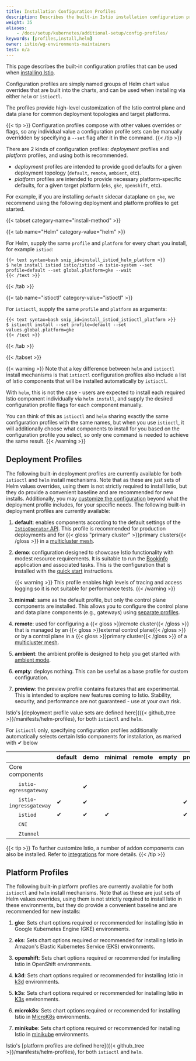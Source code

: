 ```yaml
---
title: Installation Configuration Profiles
description: Describes the built-in Istio installation configuration profiles.
weight: 35
aliases:
    - /docs/setup/kubernetes/additional-setup/config-profiles/
keywords: [profiles,install,helm]
owner: istio/wg-environments-maintainers
test: n/a
---
```


This page describes the built-in configuration profiles that can be used when
[installing Istio](/docs/setup/install).

Configuration profiles are simply named groups of Helm chart value overrides that are built into the charts,
and can be used when installing via either `helm` or `istioctl`.

The profiles provide high-level customization of the Istio control plane and data plane for common deployment topologies and target platforms.

{{< tip >}}
Configuration profiles compose with other values overrides or flags, so any individual value a configuration profile sets can be manually overridden by specifying a `--set` flag after it in the command.
{{< /tip >}}

There are 2 kinds of configuration profiles: _deployment_ profiles and _platform_ profiles, and using both is recommended.

- _deployment_ profiles are intended to provide good defaults for a given deployment topology (`default`, `remote`, `ambient`, etc).
- _platform_ profiles are intended to provide necessary platform-specific defaults, for a given target platform (`eks`, `gke`, `openshift`, etc).

For example, if you are installing `default` sidecar dataplane on `gke`, we recommend using the following deployment and platform profiles to get started.

{{< tabset category-name="install-method" >}}

{{< tab name="Helm" category-value="helm" >}}

For Helm, supply the same `profile` and `platform` for every chart you install, for example `istiod`:

    {{< text syntax=bash snip_id=install_istiod_helm_platform >}}
    $ helm install istiod istio/istiod -n istio-system --set profile=default --set global.platform=gke --wait
    {{< /text >}}

{{< /tab >}}

{{< tab name="istioctl" category-value="istioctl" >}}

For `istioctl`, supply the same `profile` and `platform` as arguments:

    {{< text syntax=bash snip_id=install_istiod_istioctl_platform >}}
    $ istioctl install --set profile=default --set values.global.platform=gke
    {{< /text >}}

{{< /tab >}}

{{< /tabset >}}

{{< warning >}}
Note that a key difference between `helm` and `istioctl` install mechanisms is that `istioctl` configuration profiles also include a list of Istio components that will be installed automatically by `istioctl`.

With `helm`, this is not the case - users are expected to install each required Istio component individually via `helm install`, and supply the desired configuration profile flags for each component manually.

You can think of this as `istioctl` and `helm` sharing exactly the same configuration profiles with the same names, but when you use `istioctl`, it will additionally choose what components to install for you based on the configuration profile you select, so only one command is needed to achieve the same result.
{{< /warning >}}

## Deployment Profiles

The following built-in deployment profiles are currently available for both `istioctl` and `helm` install mechanisms. Note that as these are just sets of Helm values overrides, using them is not strictly required to install Istio, but they do provide a convenient baseline and are recommended for new installs. Additionally, you may [customize the configuration](/docs/setup/additional-setup/customize-installation/)
beyond what the deployment profile includes, for your specific needs. The following built-in deployment profiles are currently available:

1. **default**: enables components according to the default settings of the
    [`IstioOperator` API](/docs/reference/config/istio.operator.v1alpha1/).
    This profile is recommended for production deployments and for
    {{< gloss "primary cluster" >}}primary clusters{{< /gloss >}} in a
    [multicluster mesh](/docs/ops/deployment/deployment-models/#multiple-clusters).

1. **demo**: configuration designed to showcase Istio functionality with modest resource requirements.
    It is suitable to run the [Bookinfo](/docs/examples/bookinfo/) application and associated tasks.
    This is the configuration that is installed with the [quick start](/docs/setup/getting-started/) instructions.

    {{< warning >}}
    This profile enables high levels of tracing and access logging so it is not suitable for performance tests.
    {{< /warning >}}

1. **minimal**: same as the default profile, but only the control plane components are installed.
    This allows you to configure the control plane and data plane components (e.g., gateways) using [separate profiles](/docs/setup/additional-setup/gateway/#deploying-a-gateway).

1. **remote**: used for configuring a {{< gloss >}}remote cluster{{< /gloss >}} that is managed by an
    {{< gloss >}}external control plane{{< /gloss >}} or by a control plane in a {{< gloss >}}primary cluster{{< /gloss >}}
    of a [multicluster mesh](/docs/ops/deployment/deployment-models/#multiple-clusters).

1. **ambient**: the ambient profile is designed to help you get started with [ambient mode](/docs/ambient).

1. **empty**: deploys nothing. This can be useful as a base profile for custom configuration.

1. **preview**: the preview profile contains features that are experimental. This is intended to explore new features
                coming to Istio. Stability, security, and performance are not guaranteed - use at your own risk.

Istio's [deployment profile value sets are defined here]({{< github_tree >}}/manifests/helm-profiles), for both `istioctl` and `helm`.

For `istioctl` only, specifying configuration profiles additionally automatically selects certain Istio components for installation, as marked with &#x2714; below

|     | default | demo | minimal | remote | empty | preview | ambient |
| --- | --- | --- | --- | --- | --- | --- | --- |
| Core components | | | | | | | | |
| &nbsp;&nbsp;&nbsp;&nbsp;&nbsp;&nbsp;`istio-egressgateway` | | &#x2714; | | | | | | | |
| &nbsp;&nbsp;&nbsp;&nbsp;&nbsp;&nbsp;`istio-ingressgateway` | &#x2714; | &#x2714; | | | | &#x2714; | |
| &nbsp;&nbsp;&nbsp;&nbsp;&nbsp;&nbsp;`istiod` | &#x2714; | &#x2714; | &#x2714; | | | &#x2714; | &#x2714; |
| &nbsp;&nbsp;&nbsp;&nbsp;&nbsp;&nbsp;`CNI` | | | | | | | &#x2714; |
| &nbsp;&nbsp;&nbsp;&nbsp;&nbsp;&nbsp;`Ztunnel` | | | | | | | &#x2714; |

{{< tip >}}
To further customize Istio, a number of addon components can also be installed.
Refer to [integrations](/docs/ops/integrations) for more details.
{{< /tip >}}

## Platform Profiles

The following built-in platform profiles are currently available for both `istioctl` and `helm` install mechanisms. Note that as these are just sets of Helm values overrides, using them is not strictly required to install Istio in these environments, but they do provide a convenient baseline and are recommended for new installs:

1. **gke**: Sets chart options required or recommended for installing Istio in Google Kubernetes Engine (GKE) environments.

1. **eks**: Sets chart options required or recommended for installing Istio in Amazon's Elastic Kubernetes Service (EKS) environments.

1. **openshift**: Sets chart options required or recommended for installing Istio in OpenShift environments.

1. **k3d**: Sets chart options required or recommended for installing Istio in [k3d](https://k3d.io/) environments.

1. **k3s**: Sets chart options required or recommended for installing Istio in [K3s](https://k3s.io/) environments.

1. **microk8s**: Sets chart options required or recommended for installing Istio in [MicroK8s](https://microk8s.io/) environments.

1. **minikube**: Sets chart options required or recommended for installing Istio in [minikube](https://kubernetes.io/docs/tasks/tools/install-minikube/) environments.

Istio's [platform profiles are defined here]({{< github_tree >}}/manifests/helm-profiles), for both `istioctl` and `helm`.

